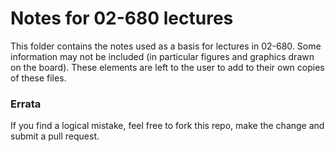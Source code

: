 # Notes for 02-680 lectures

This folder contains the notes used as a basis for lectures in 02-680. 
Some information may not be included (in particular figures and graphics drawn on the board). 
These elements are left to the user to add to their own copies of these files. 

### Errata

If you find a logical mistake, feel free to fork this repo, make the change and submit a pull request. 
